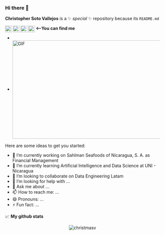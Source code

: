 ### Hi there 👋

**Christopher Soto Vallejos** is a ✨ _special_ ✨ repository because its `README.md` 

**<--You can find me**
<a href="https://www.instagram.com/khrizoto/">
  <img align="left" alt="Abhishek's Instagram" width="22px" src="https://raw.githubusercontent.com/hussainweb/hussainweb/main/icons/instagram.png" />
</a> 
<a href="https://discord.gg/Christopher Soto#3743">
  <img align="left" alt="Abhishek's Discord" width="22px" src="https://raw.githubusercontent.com/peterthehan/peterthehan/master/assets/discord.svg" />
</a> 
<a href="https://twitter.com/csv_81">
  <img align="left" alt="Abhishek Naidu | Twitter" width="22px" src="https://raw.githubusercontent.com/peterthehan/peterthehan/master/assets/twitter.svg" />
</a> 
<a href="https://linkedin.com/in/christopher-soto-15b68431">
  <img align="left" alt="Abhishek's LinkedIN" width="22px" src="https://raw.githubusercontent.com/peterthehan/peterthehan/master/assets/linkedin.svg" />
</a> 

-

- <img align="center" alt="GIF" src="https://github.com/abhisheknaiidu/abhisheknaiidu/blob/master/code.gif?raw=true" width="500" height="320" />


Here are some ideas to get you started:

- 🔭 I’m currently working on Sahlman Seafoods of Nicaragua, S. A. as Financial Management 
- 🌱 I’m currently learning Artificial Intelligence and Data Science at UNI - Nicaragua
- 👯 I’m looking to collaborate on Data Engineering Latam
- 🤔 I’m looking for help with ...
- 💬 Ask me about ...
- 📫 How to reach me: ...
- 😄 Pronouns: ...
- ⚡ Fun fact: ...




📈 **My github stats**

<p align="center"> <img src="https://github-readme-stats.vercel.app/api?username=christmasv&show_icons=true&theme=gotham" alt="christmasv" />
